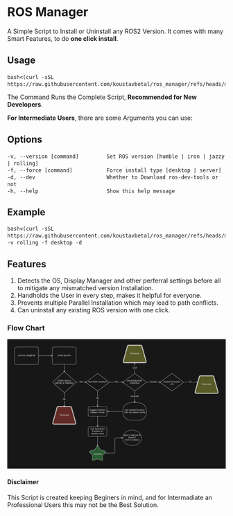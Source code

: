 # ROS Manager 
A Simple Script to Install or Uninstall any ROS2 Version.
It comes with many Smart Features, to do **one click install**.
## Usage
```
bash<(curl -sSL https://raw.githubusercontent.com/koustavbetal/ros_manager/refs/heads/main/rosinstaller.bash)
```
The Command Runs the Complete Script, **Recommended for New Developers**.

**For Intermediate Users**, there are some Arguments you can use:
## Options
```
-v, --version [command]         Set ROS version [humble | iron | jazzy | rolling]
-f, --force [command]           Force install type [desktop | server]
-d, --dev                       Whether to Download ros-dev-tools or not
-h, --help                      Show this help message
```
## Example
```
bash<(curl -sSL https://raw.githubusercontent.com/koustavbetal/ros_manager/refs/heads/main/rosinstaller.bash) -v rolling -f desktop -d
```
## Features
1. Detects the OS, Display Manager and other perferral settings before all to mitigate any mismatched version Installation.
2. Handholds the User in every step, makes it helpful for everyone.
3. Prevents multiple Parallel Installation which may lead to path conflicts.
4. Can uninstall any existing ROS version with one click.

### Flow Chart
<p align="center">
  <picture>
    <img src="Assets/flowchart.png" alt="">
  </picture>
</p>

#### Disclaimer
This Script is created keeping Beginers in mind, and for Intermadiate an Professional Users this may not be the Best Solution.  

